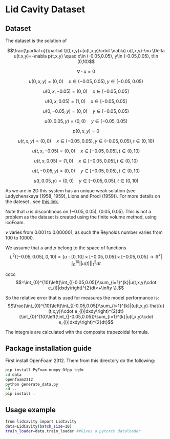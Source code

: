 # Lid Cavity Dataset

## Dataset

The dataset is the solution of

 $$\frac{\partial u}{\partial t}(t,x,y)+(u(t,x,y)\cdot \nabla) u(t,x,y)-\nu \Delta u(t.x,y)=-\nabla p(t,x,y) \quad x\in (-0.05,0.05), y\in (-0.05,0.05), t\in (0,10)$$

 $$\nabla \cdot u=0$$

 $$u(0,x,y)=(0,0) \quad x\in (-0.05,0.05), y\in (-0.05,0.05)$$

 $$u(0,x,-0.05)=(0,0) \quad x\in [-0.05,0.05]$$

 $$u(0,x,0.05)=(1,0) \quad x\in [-0.05,0.05]$$
 
 $$u(0,-0.05,y)=(0,0) \quad y\in [-0.05,0.05)$$
 
 $$u(0,0.05,y)=(0,0) \quad y\in [-0.05,0.05)$$
 
 $$p(0,x,y)=0$$
 
 $$u(t,x,y)=(0,0) \quad x\in (-0.05,0.05), y\in (-0.05,0.05), t\in (0,10)$$
 
 $$u(t,x,-0.05)=(0,0) \quad x\in [-0.05,0.05],t\in (0,10)$$
 
 $$u(t,x,0.05)=(1,0) \quad x\in [-0.05,0.05],t\in (0,10)$$
 
 $$u(t,-0.05,y)=(0,0) \quad y\in [-0.05,0.05),t\in (0,10)$$
 
 $$u(t,0.05,y)=(0,0) \quad y\in [-0.05,0.05), t\in (0,10)$$

As we are in 2D this system has an unique weak solution (see Ladyzhenskaya (1958, 1959), Lions and Prodi (1959)).
For more details on the dateset , see [this link](https://www.openfoam.com/documentation/tutorial-guide/2-incompressible-flow/2.1-lid-driven-cavity-flow).

Note that $u$ is discontinous on $(-0.05,0.05)$, $(0.05,0.05)$. This is not a problem as the dataset is created using the finite volume method, using icoFoam.

$\nu$ varies from $0.001$ to $0.000001$, as such the Reynolds number varies from $100$ to $10000.$

We assume that $u$ and $p$ belong to the space of functions 
$$L^{2}([-0.05,0.05],0,10)=\{u:[0,10]\times [-0.05,0.05]\times [-0.05,0.05]\rightarrow \mathbb{R}^{k} | \int_{0}^{10} ||u(t)||_{1}^{2}dt$$ 

cccc
$$=\int_{0}^{10}\left(\int_{[-0.05,0.05]}\sum_{i=1}^{k}|u(t,x,y)\cdot e_{i}|dxdy\right)^{2}dt<+\infty \}.$$

So the relative error that is used for measures the model performance is:
$$\frac{\int_{0}^{10}\left(\int_{[-0.05,0.05]}\sum_{i=1}^{k}|(u(t,x,y)-\hat{u}(t,x,y))\cdot e_{i}|dxdy\right)^{2}dt}{\int_{0}^{10}\left(\int_{[-0.05,0.05]}\sum_{i=1}^{k}|u(t,x,y)\cdot e_{i}|dxdy\right)^{2}dt}$$

The integrals are calculated with the composite trapezoidal formula.



## Package installation guide
First install OpenFoam 2312. Them from this directory do the following:

```sh
pip install PyFoam numpy Ofpp tqdm
cd data
openfoam2312
python generate_data.py
cd ..
pip install .
```

## Usage example
```sh
from lidcavity import LidCavity
data=LidCavity(batch_size=10)
train_loader=data.train_loader ##Gives a pytorch dataloader
```
